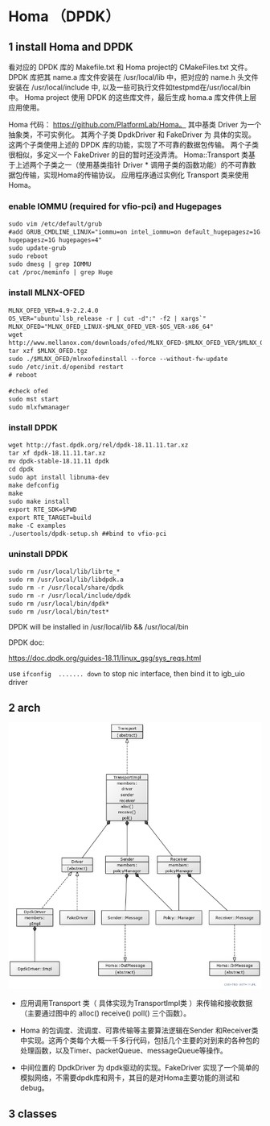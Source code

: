 # Homa （DPDK）

## 1 install Homa and DPDK

看对应的 DPDK 库的 Makefile.txt 和 Homa project的 CMakeFiles.txt 文件。DPDK 库把其 name.a 库文件安装在 /usr/local/lib 中，把对应的 name.h 头文件安装在 /usr/local/include 中, 以及一些可执行文件如testpmd在/usr/local/bin中。 Homa project 使用 DPDK 的这些库文件，最后生成 homa.a 库文件供上层应用使用。



Homa 代码： https://github.com/PlatformLab/Homa。 其中基类 Driver 为一个抽象类，不可实例化。 其两个子类 DpdkDriver 和 FakeDriver 为 具体的实现。这两个子类使用上述的 DPDK 库的功能，实现了不可靠的数据包传输。 两个子类很相似，多定义一个 FakeDriver 的目的暂时还没弄清。 Homa::Transport 类基于上述两个子类之一（使用基类指针 Driver * 调用子类的函数功能）的不可靠数据包传输，实现Homa的传输协议。 应用程序通过实例化 Transport 类来使用 Homa。 

### enable IOMMU (required for vfio-pci) and Hugepages

```shell
sudo vim /etc/default/grub
#add GRUB_CMDLINE_LINUX="iommu=on intel_iommu=on default_hugepagesz=1G hugepagesz=1G hugepages=4"
sudo update-grub
sudo reboot
sudo dmesg | grep IOMMU   
cat /proc/meminfo | grep Huge
```
### install MLNX-OFED
```shell
MLNX_OFED_VER=4.9-2.2.4.0
OS_VER="ubuntu`lsb_release -r | cut -d":" -f2 | xargs`"
MLNX_OFED="MLNX_OFED_LINUX-$MLNX_OFED_VER-$OS_VER-x86_64"
wget http://www.mellanox.com/downloads/ofed/MLNX_OFED-$MLNX_OFED_VER/$MLNX_OFED.tgz
tar xzf $MLNX_OFED.tgz
sudo ./$MLNX_OFED/mlnxofedinstall --force --without-fw-update
sudo /etc/init.d/openibd restart
# reboot

#check ofed
sudo mst start
sudo mlxfwmanager
```

### install DPDK

```shell
wget http://fast.dpdk.org/rel/dpdk-18.11.11.tar.xz
tar xf dpdk-18.11.11.tar.xz
mv dpdk-stable-18.11.11 dpdk
cd dpdk
sudo apt install libnuma-dev
make defconfig
make
sudo make install
export RTE_SDK=$PWD
export RTE_TARGET=build
make -C examples
./usertools/dpdk-setup.sh ##bind to vfio-pci
```

### uninstall DPDK

```
sudo rm /usr/local/lib/librte_*
sudo rm /usr/local/lib/libdpdk.a
sudo rm -r /usr/local/share/dpdk
sudo rm -r /usr/local/include/dpdk
sudo rm /usr/local/bin/dpdk*
sudo rm /usr/local/bin/test*
```



DPDK will be installed in /usr/local/lib  && /usr/local/bin

DPDK doc: 

https://doc.dpdk.org/guides-18.11/linux_gsg/sys_reqs.html



use `ifconfig  ....... down` to stop nic interface, then bind it to igb_uio driver





## 2 arch

<img src="pics/Homa-uml.png"  style="zoom:90%;" />

- 应用调用Transport 类（ 具体实现为TransportImpl类 ）来传输和接收数据（主要通过图中的 alloc() receive() poll() 三个函数）。

- Homa 的包调度、流调度、可靠传输等主要算法逻辑在Sender 和Receiver类中实现。这两个类每个大概一千多行代码，包括几个主要的对到来的各种包的处理函数，以及Timer、packetQueue、messageQueue等操作。

- 中间位置的 DpdkDriver 为 dpdk驱动的实现。FakeDriver 实现了一个简单的模拟网络，不需要dpdk库和网卡，其目的是对Homa主要功能的测试和debug。

## 3 classes







